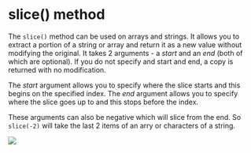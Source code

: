 # slice() method

The <code>slice()</code> method can be used on arrays and strings. It allows you to extract a portion of a string or array and return it as a new value without modifying the original. It takes 2 arguments - a <i>start</i> and an <i>end</i> (both of which are optional). If you do not specify and start and end, a copy is returned with no modification.

The <i>start</i> argument allows you to specify where the slice starts and this begins on the specified index. The <i>end</i> argument allows you to specify where the slice goes up to and this stops before the index.

These arguments can also be negative which will slice from the end. So <code>slice(-2)</code> will take the last 2 items of an arry or characters of a string.

![](/assets/slice.png)
